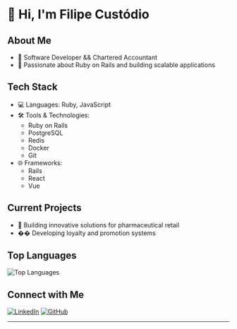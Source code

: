 # 👋 Hi, I'm Filipe Custódio

## About Me

- 🔭 Software Developer && Chartered Accountant
- 🌱 Passionate about Ruby on Rails and building scalable applications

## Tech Stack

- 💻 Languages: Ruby, JavaScript
- 🛠️ Tools & Technologies:
  - Ruby on Rails
  - PostgreSQL
  - Redis
  - Docker
  - Git
- 🌐 Frameworks:
  - Rails
  - React
  - Vue

## Current Projects

- 🏥 Building innovative solutions for pharmaceutical retail
- �� Developing loyalty and promotion systems

## Top Languages

![Top Languages](https://github-readme-stats.vercel.app/api/top-langs/?username=fcustodio90&layout=compact&theme=radical)

## Connect with Me

[![LinkedIn](https://img.shields.io/badge/LinkedIn-Connect-blue)](https://www.linkedin.com/in/filipe-custodio)
[![GitHub](https://img.shields.io/badge/GitHub-Follow-lightgrey)](https://github.com/fcustodio90)

---
